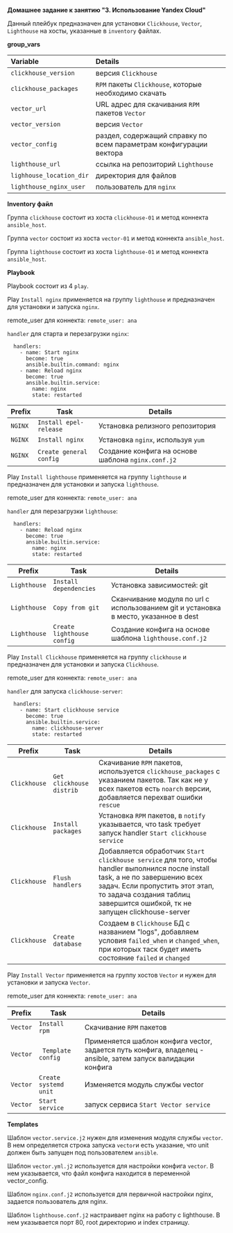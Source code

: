 **Домашнее задание к занятию "3. Использование Yandex Cloud"**

Данный плейбук предназначен для установки `Clickhouse`, `Vector`, `Lighthouse` на хосты, указанные в `inventory` файлах.

**group_vars**

| Variable              | Details                                                            |
|:----------------------|:-------------------------------------------------------------------|
| `clickhouse_version`  | версия `Clickhouse`                                                |
| `clickhouse_packages` | `RPM` пакеты `Clickhouse`, которые необходимо скачать              |
| `vector_url`          | URL адрес для скачивания `RPM` пакетов `Vector`                    |
| `vector_version`      | версия `Vector`                                                    |
| `vector_config`       | раздел, содержащий справку по всем параметрам конфигурации вектора |
| `lighthouse_url`      | ссылка на репозиторий `Lighthouse`                                 |
| `lighhouse_location_dir`       | директория для файлов                                              |
| `lighthouse_nginx_user`      | пользователь для  `nginx`                                            |

**Inventory файл**

Группа `clickhouse` состоит из хоста `clickhouse-01` и метод коннекта `ansible_host`.

Группа `vector` состоит из хоста `vector-01` и метод коннекта `ansible_host`.

Группа `lighthouse` состоит из хоста `lighthouse-01` и метод коннекта `ansible_host`.

**Playbook**

Playbook состоит из 4 `play`.

Play `Install nginx` применяется на группу `lighthouse` и предназначен для установки и запуска `nginx`.

remote_user для коннекта: `remote_user: ana`

`handler` для старта и перезагрузки `nginx`:

```
  handlers:
    - name: Start nginx
      become: true
      ansible.builtin.command: nginx
    - name: Reload nginx
      become: true
      ansible.builtin.service:
        name: nginx
        state: restarted
```

| Prefix     |  Task | Details                                            |
|-----------|-------------------------|----------------------------------------------------|
| `NGINX`   | `Install epel-release`   | Установка релизного репозитория                    |                                                                          |
| `NGINX`   | `Install nginx`         | Установка `nginx`, используя `yum`                 |
| `NGINX`   | `Create general config` | Создание конфига на основе шаблона `nginx.conf.j2` |

Play `Install lighthouse` применяется на группу `lighthouse` и предназначен для установки и запуска `lighthouse`.

remote_user для коннекта: `remote_user: ana`

`handler` для перезагрузки `lighthouse`:

```
  handlers:
    - name: Reload nginx
      become: true
      ansible.builtin.service:
        name: nginx
        state: restarted
```

| Prefix |  Task | Details                                                                             |
|-----------------|------------------------|-------------------------------------------------------------------------------------|
| `Lighthouse`    | `Install dependencies` | Установка зависимостей: git                                                         |                                                                          |
| `Lighthouse`         | `Copy from git`        | Сканчивание модуля по url с использованием git и установка в место, указанное в dest |
| `Lighthouse`         | `Create lighthouse config` | Создание конфига на основе шаблона `lighthouse.conf.j2`                             |

Play `Install Clickhouse` применяется на группу `clickhouse` и предназначен для установки и запуска `Clickhouse`.

remote_user для коннекта: `remote_user: ana`

`handler` для запуска `clickhouse-server`:

```
  handlers:
    - name: Start clickhouse service
      become: true
      ansible.builtin.service:
        name: clickhouse-server
        state: restarted
```

| Prefix       |  Task                                   | Details                                                                                                                                                                                                                                          |
|--------------|--------------------------------------------|--------------------------------------------------------------------------------------------------------------------------------------------------------------------------------------------------------------------------------------------------|
| `Clickhouse` | `Get clickhouse distrib`      | Скачивание `RPM` пакетов, используется `clickhouse_packages` с указанием пакетов. Так как не у всех пакетов есть `noarch` версии, добавляется перехват ошибки `rescue`                                                                           |
| `Clickhouse` | `Install packages` | Установка `RPM` пакетов, в `notify` указывается, что task требует запуск handler `Start clickhouse service`                                                                                                                                      |
| `Clickhouse` | `Flush  handlers`  | Добавляется обработчик `Start clickhouse service` для того, чтобы handler выполнился после install task, а не по завершению всех задач. Если пропустить этот этап, то задача создания таблиц завершится ошибкой, тк не запущен clickhouse-server |
| `Clickhouse` | `Create  database`            | Создаем в `Clickhouse` БД с названием "logs", добавляем условия `failed_when` и `changed_when`, при которых таск будет иметь состояние `failed` и `changed`                                                                                      |

Play `Install Vector` применяется на группу хостов `Vector` и нужен для установки и запуска `Vector`.

remote_user для коннекта: `remote_user: ana`

| Prefix | Task                                                                                                              | Details                                                                                                          |
|---|-------------------------------------------------------------------------------------------------------------------|------------------------------------------------------------------------------------------------------------------|
| `Vector` | `Install rpm`                                                                                                     | Скачивание `RPM` пакетов                                                                                         |
 | `Vector` | ` Template config`    | Применяется шаблон конфига vector, задается путь конфига, владелец - ansible, затем запуск валидации конфига                                                                                       |
 | `Vector` | `Create systemd unit`      | Изменяется модуль службы vector |
| `Vector` |  `Start service` | запуск  сервиса `Start Vector service`                                                                           |



**Templates**

Шаблон `vector.service.j2` нужен для изменения модуля службы `vector`. 
В нем определяется строка запуска `vector`и есть указание, что unit должен быть запущен под пользователем `ansible`.

Шаблон `vector.yml.j2` используется для настройки конфига `vector`. 
В нем указывается, что файл конфига находится в переменной vector_config.

Шаблон `nginx.conf.j2` используется для первичной настройки nginx, задается пользователь для nginx.

Шаблон `lighthouse.conf.j2` настраивает nginx на работу с lighthouse. В нем указывается порт 80, root директорию и index страницу.
